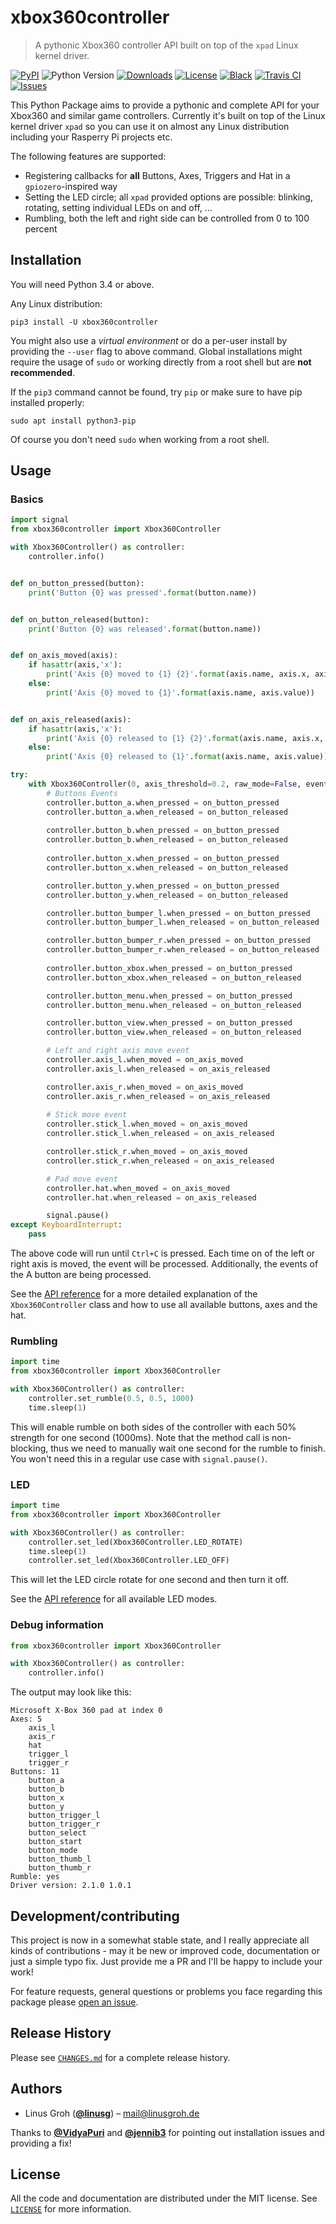 # xbox360controller
> A pythonic Xbox360 controller API built on top of the `xpad` Linux kernel driver.

[![PyPI](https://img.shields.io/pypi/v/xbox360controller)](https://pypi.org/project/xbox360controller/)
![Python Version](https://img.shields.io/pypi/pyversions/xbox360controller)
[![Downloads](https://pepy.tech/badge/xbox360controller)](https://pepy.tech/project/xbox360controller)
[![License](https://img.shields.io/github/license/linusg/xbox360controller?color=d63e97)](https://github.com/linusg/xbox360controller/blob/master/LICENSE)
[![Black](https://img.shields.io/badge/code%20style-black-000000)](https://github.com/ambv/black)
[![Travis CI](https://api.travis-ci.org/linusg/xbox360controller.svg?branch=master)](https://travis-ci.org/linusg/xbox360controller)
[![Issues](https://img.shields.io/github/issues/linusg/xbox360controller)](https://github.com/linusg/xbox360controller/issues)

This Python Package aims to provide a pythonic and complete API for your Xbox360 and similar game controllers.
Currently it's built on top of the Linux kernel driver `xpad` so you can use it on almost any Linux distribution including your Rasperry Pi projects etc.

The following features are supported:

- Registering callbacks for **all** Buttons, Axes, Triggers and Hat in a `gpiozero`-inspired way
- Setting the LED circle; all `xpad` provided options are possible: blinking, rotating, setting individual LEDs on and off, ...
- Rumbling, both the left and right side can be controlled from 0 to 100 percent

## Installation

You will need Python 3.4 or above.

Any Linux distribution:

```
pip3 install -U xbox360controller
```

You might also use a _virtual environment_ or do a per-user install by providing the `--user` flag to above command.
Global installations might require the usage of `sudo` or working directly from a root shell but are **not recommended**.

If the `pip3` command cannot be found, try `pip` or make sure to have pip installed properly:

```
sudo apt install python3-pip
```

Of course you don't need `sudo` when working from a root shell.

## Usage

### Basics

```python
import signal
from xbox360controller import Xbox360Controller

with Xbox360Controller() as controller:
    controller.info()


def on_button_pressed(button):
    print('Button {0} was pressed'.format(button.name))


def on_button_released(button):
    print('Button {0} was released'.format(button.name))


def on_axis_moved(axis):
    if hasattr(axis,'x'):
        print('Axis {0} moved to {1} {2}'.format(axis.name, axis.x, axis.y))
    else:
        print('Axis {0} moved to {1}'.format(axis.name, axis.value))


def on_axis_released(axis):
    if hasattr(axis,'x'):
        print('Axis {0} released to {1} {2}'.format(axis.name, axis.x, axis.y))
    else:
        print('Axis {0} released to {1}'.format(axis.name, axis.value))

try:
    with Xbox360Controller(0, axis_threshold=0.2, raw_mode=False, event_timeout=0.2) as controller:
        # Buttons Events
        controller.button_a.when_pressed = on_button_pressed
        controller.button_a.when_released = on_button_released
        
        controller.button_b.when_pressed = on_button_pressed
        controller.button_b.when_released = on_button_released
        
        controller.button_x.when_pressed = on_button_pressed
        controller.button_x.when_released = on_button_released

        controller.button_y.when_pressed = on_button_pressed
        controller.button_y.when_released = on_button_released

        controller.button_bumper_l.when_pressed = on_button_pressed
        controller.button_bumper_l.when_released = on_button_released

        controller.button_bumper_r.when_pressed = on_button_pressed
        controller.button_bumper_r.when_released = on_button_released
                
        controller.button_xbox.when_pressed = on_button_pressed
        controller.button_xbox.when_released = on_button_released

        controller.button_menu.when_pressed = on_button_pressed
        controller.button_menu.when_released = on_button_released

        controller.button_view.when_pressed = on_button_pressed
        controller.button_view.when_released = on_button_released

        # Left and right axis move event
        controller.axis_l.when_moved = on_axis_moved
        controller.axis_l.when_released = on_axis_released

        controller.axis_r.when_moved = on_axis_moved
        controller.axis_r.when_released = on_axis_released
        
        # Stick move event
        controller.stick_l.when_moved = on_axis_moved
        controller.stick_l.when_released = on_axis_released

        controller.stick_r.when_moved = on_axis_moved
        controller.stick_r.when_released = on_axis_released

        # Pad move event
        controller.hat.when_moved = on_axis_moved
        controller.hat.when_released = on_axis_released

        signal.pause()
except KeyboardInterrupt:
    pass
```

The above code will run until `Ctrl+C` is pressed. Each time on of the left or right axis is moved, the event will be processed. Additionally, the events of the A button are being processed.

See the [API reference](https://github.com/linusg/xbox360controller/blob/master/docs/API.md#xbox360controller-parameters) for a more detailed explanation of the `Xbox360Controller` class and how to use all available buttons, axes and the hat.

### Rumbling

```python
import time
from xbox360controller import Xbox360Controller

with Xbox360Controller() as controller:
    controller.set_rumble(0.5, 0.5, 1000)
    time.sleep(1)
```

This will enable rumble on both sides of the controller with each 50% strength for one second (1000ms). Note that the method call is non-blocking, thus we need to manually wait one second for the rumble to finish. You won't need this in a regular use case with `signal.pause()`.

### LED

```python
import time
from xbox360controller import Xbox360Controller

with Xbox360Controller() as controller:
    controller.set_led(Xbox360Controller.LED_ROTATE)
    time.sleep(1)
    controller.set_led(Xbox360Controller.LED_OFF)
```

This will let the LED circle rotate for one second and then turn it off.

See the [API reference](https://github.com/linusg/xbox360controller/blob/master/docs/API.md#led) for all available LED modes.

### Debug information

```python
from xbox360controller import Xbox360Controller

with Xbox360Controller() as controller:
    controller.info()
```

The output may look like this:

```
Microsoft X-Box 360 pad at index 0
Axes: 5
	axis_l
	axis_r
	hat
	trigger_l
	trigger_r
Buttons: 11
	button_a
	button_b
	button_x
	button_y
	button_trigger_l
	button_trigger_r
	button_select
	button_start
	button_mode
	button_thumb_l
	button_thumb_r
Rumble: yes
Driver version: 2.1.0 1.0.1
```

## Development/contributing

This project is now in a somewhat stable state, and I really appreciate all kinds of contributions - may it be new or improved code, documentation or just a simple typo fix.
Just provide me a PR and I'll be happy to include your work!

For feature requests, general questions or problems you face regarding this package please [open an issue](https://github.com/linusg/xbox360controller/issues/new).

## Release History

Please see [`CHANGES.md`](https://github.com/linusg/xbox360controller/blob/master/CHANGES.md) for a complete release history.

## Authors

- Linus Groh ([**@linusg**](https://github.com/linusg/)) – mail@linusgroh.de

Thanks to [**@VidyaPuri**](https://github.com/VidyaPuri/) and [**@jennib3**](https://github.com/jennib3/) for pointing out installation issues and providing a fix!

## License

All the code and documentation are distributed under the MIT license. See [`LICENSE`](https://github.com/linusg/xbox360controller/blob/master/LICENSE) for more information.
